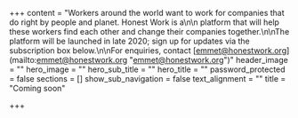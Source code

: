 +++
content = "Workers around the world want to work for companies that do right by people and planet. Honest Work is a\n\n platform that will help these workers find each other and change their companies together.\n\nThe platform will be launched in late 2020; sign up for updates via the subscription box below.\n\nFor enquiries, contact [emmet@honestwork.org](mailto:emmet@honestwork.org \"emmet@honestwork.org\")"
header_image = ""
hero_image = ""
hero_sub_title = ""
hero_title = ""
password_protected = false
sections = []
show_sub_navigation = false
text_alignment = ""
title = "Coming soon"

+++
